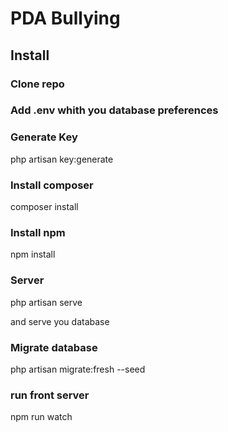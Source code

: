 

# PDA Bullying

## Install

### Clone repo

### Add .env whith you database preferences

### Generate Key

php artisan key:generate

### Install composer

composer install

### Install npm

npm install

### Server

php artisan serve

and serve you database

### Migrate database

php artisan migrate:fresh --seed

### run front server

npm run watch



